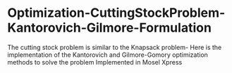 # Optimization-CuttingStockProblem-Kantorovich-Gilmore-Formulation
The cutting stock problem is similar to the Knapsack problem- Here is the implementation of the Kantorovich and Gilmore-Gomory optimization methods to solve the problem
Implemented in Mosel Xpress
